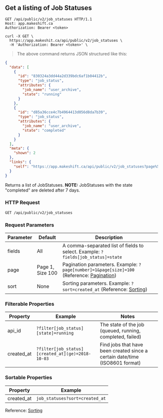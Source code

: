 ## Get a listing of Job Statuses

```http
GET /api/public/v2/job_statuses HTTP/1.1
Host: app.makeshift.ca
Authorization: Bearer <token>
```

```shell
curl -X GET \
  https://app.makeshit.ca/api/public/v2/job_statuses \
  -H 'Authorization: Bearer <token>' \
```

> The above command returns JSON structured like this:

```json
{
  "data": [
    {
      "id": "830324a3dd44a2d339bdc6af1b04412b",
      "type": "job_status",
      "attributes": {
        "job_name": "user_archive",
        "state": "running"
      }
    },
    {
      "id": "d85a36cce4c7b4964413d056d8da7b39",
      "type": "job_status",
      "attributes": {
        "job_name": "user_archive",
        "state": "completed"
      }
    }
  ],
  "meta": {
    "shown": 2
  },
  "links": {
    "self": "https://app.makeshift.ca/api/public/v2/job_statuses?page%5Bnumber%5D=1&page%5Bsize%5D=100"
  }
}
```

Returns a list of JobStatuses. **NOTE:** JobStatuses with the state "completed" are deleted after 7 days.

### HTTP Request

`GET /api/public/v2/job_statuses`

### Request Parameters

Parameter | Default | Description
--------- | ------- | -----------
fields | All | A comma-separated list of fields to select. Example: `?fields[job_status]=state`
page | Page 1, Size 100 | Pagination parameters. Example: `?page[number]=1&page[size]=100` (Reference: <a href='#pagination'>Pagination</a>)
sort | None | Sorting parameters. Example: `?sort=created_at` (Reference: <a href='#sorting'>Sorting</a>)

### Filterable Properties

Property | Example | Notes
-------- | ------- | -----
api_id | `?filter[job_status][state]=running` | The state of the job (queued, running, completed, failed)
created_at | `?filter[job_status][created_at](ge)=2018-10-03` | Find jobs that have been created since a certain date/time (ISO8601 format)

### Sortable Properties

Property | Example
-------- | -------
created_at | `job_statuses?sort=created_at`

Reference: <a href='#sorting'>Sorting</a>
